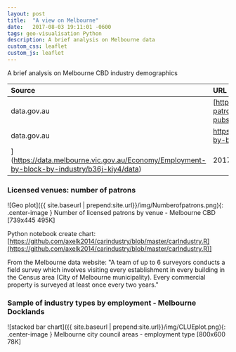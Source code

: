 ```yaml
---
layout: post
title:  "A view on Melbourne"
date:   2017-08-03 19:11:01 -0600
tags: geo-visualisation Python
description: A brief analysis on Melbourne data
custom_css: leaflet
custom_js: leaflet
---
```


A brief analysis on Melbourne CBD industry demographics

| Source | URL         | Datetime |
|:-------------|:------------------|:------|
| data.gov.au          | [http://data.gov.au/dataset/bars-and-pubs-with-patron-capacity](http://data.gov.au/dataset/bars-and-pubs-with-patron-capacity) |  2017-07-10 8:50pm  |
| data.gov.au          |  https://data.melbourne.vic.gov.au/Economy/Employment-by-block-by-industry/b36j-kiy4/data
](https://data.melbourne.vic.gov.au/Economy/Employment-by-block-by-industry/b36j-kiy4/data) |  2017-07-29 1:39pm  |

### Licensed venues: number of patrons
![Geo plot]({{ site.baseurl | prepend:site.url}}/img/Numberofpatrons.png){: .center-image } Number of licensed patrons by venue - Melbourne CBD [739x445 495K]

Python notebook create chart: [https://github.com/axelk2014/carindustry/blob/master/carIndustry.R](https://github.com/axelk2014/carindustry/blob/master/carIndustry.R)]

From the Melbourne data website:
"A team of up to 6 surveyors conducts a field survey which involves visiting every establishment in every building in the Census area (City of Melbourne municipality). Every commercial property is surveyed at least once every two years."

### Sample of industry types by employment - Melbourne Docklands
![stacked bar chart]({{ site.baseurl | prepend:site.url}}/img/CLUEplot.png){: .center-image } Melbourne city council areas - employment type   [800x600 78K]

